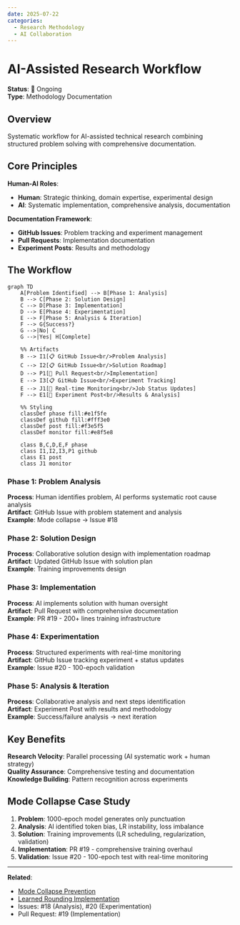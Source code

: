 ```yaml
---
date: 2025-07-22
categories:
  - Research Methodology
  - AI Collaboration
---
```


# AI-Assisted Research Workflow

**Status**: 🔄 Ongoing  
**Type**: Methodology Documentation

## Overview

Systematic workflow for AI-assisted technical research combining structured problem solving with comprehensive documentation.

<!-- more -->

## Core Principles

**Human-AI Roles**:
- **Human**: Strategic thinking, domain expertise, experimental design  
- **AI**: Systematic implementation, comprehensive analysis, documentation

**Documentation Framework**:
- **GitHub Issues**: Problem tracking and experiment management
- **Pull Requests**: Implementation documentation
- **Experiment Posts**: Results and methodology

## The Workflow

```mermaid
graph TD
    A[Problem Identified] --> B[Phase 1: Analysis]
    B --> C[Phase 2: Solution Design]
    C --> D[Phase 3: Implementation]
    D --> E[Phase 4: Experimentation]
    E --> F[Phase 5: Analysis & Iteration]
    F --> G{Success?}
    G -->|No| C
    G -->|Yes| H[Complete]
    
    %% Artifacts
    B --> I1[📋 GitHub Issue<br/>Problem Analysis]
    C --> I2[📋 GitHub Issue<br/>Solution Roadmap]
    D --> P1[🔀 Pull Request<br/>Implementation]
    E --> I3[📋 GitHub Issue<br/>Experiment Tracking]
    E --> J1[🔄 Real-time Monitoring<br/>Job Status Updates]
    F --> E1[📝 Experiment Post<br/>Results & Analysis]
    
    %% Styling
    classDef phase fill:#e1f5fe
    classDef github fill:#fff3e0
    classDef post fill:#f3e5f5
    classDef monitor fill:#e8f5e8
    
    class B,C,D,E,F phase
    class I1,I2,I3,P1 github
    class E1 post
    class J1 monitor
```

### Phase 1: Problem Analysis
**Process**: Human identifies problem, AI performs systematic root cause analysis  
**Artifact**: GitHub Issue with problem statement and analysis  
**Example**: Mode collapse → Issue #18

### Phase 2: Solution Design  
**Process**: Collaborative solution design with implementation roadmap  
**Artifact**: Updated GitHub Issue with solution plan  
**Example**: Training improvements design

### Phase 3: Implementation
**Process**: AI implements solution with human oversight  
**Artifact**: Pull Request with comprehensive documentation  
**Example**: PR #19 - 200+ lines training infrastructure

### Phase 4: Experimentation
**Process**: Structured experiments with real-time monitoring  
**Artifact**: GitHub Issue tracking experiment + status updates  
**Example**: Issue #20 - 100-epoch validation

### Phase 5: Analysis & Iteration
**Process**: Collaborative analysis and next steps identification  
**Artifact**: Experiment Post with results and methodology  
**Example**: Success/failure analysis → next iteration

## Key Benefits

**Research Velocity**: Parallel processing (AI systematic work + human strategy)  
**Quality Assurance**: Comprehensive testing and documentation  
**Knowledge Building**: Pattern recognition across experiments

## Mode Collapse Case Study

1. **Problem**: 1000-epoch model generates only punctuation
2. **Analysis**: AI identified token bias, LR instability, loss imbalance
3. **Solution**: Training improvements (LR scheduling, regularization, validation)
4. **Implementation**: PR #19 - comprehensive training overhaul
5. **Validation**: Issue #20 - 100-epoch test with real-time monitoring

---

**Related**: 
- [Mode Collapse Prevention](2025-07-22-mode-collapse-prevention.md)
- [Learned Rounding Implementation](2025-07-21-learned-rounding-implementation.md)
- Issues: #18 (Analysis), #20 (Experimentation)
- Pull Request: #19 (Implementation)